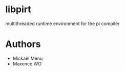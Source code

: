 libpirt
=======

multithreaded runtime environment for the pi compiler

Authors
=======
- Mickaël Menu
- Maxence WO
